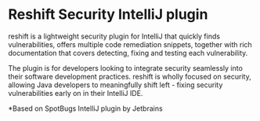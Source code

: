 # Reshift Security IntelliJ plugin

reshift is a lightweight security plugin for IntelliJ that quickly finds vulnerabilities, offers multiple code remediation snippets, together with rich documentation that covers detecting, fixing and testing each vulnerability.

The plugin is for developers looking to integrate security seamlessly into their software development practices. reshift is wholly focused on security, allowing Java developers to meaningfully shift left - fixing security vulnerabilities early on in their IntelliJ IDE.

*Based on SpotBugs IntelliJ plugin by Jetbrains
